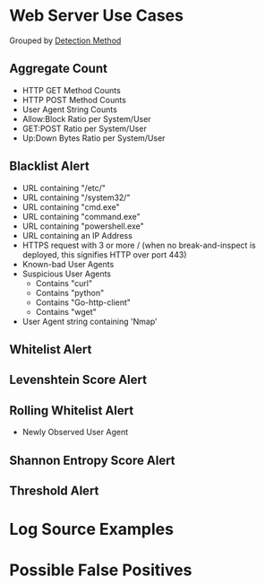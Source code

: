 # Web Server Use Cases


Grouped by [Detection Method](/Detection-Methods.md)


## Aggregate Count
- HTTP GET Method Counts
- HTTP POST Method Counts
- User Agent String Counts
- Allow:Block Ratio per System/User
- GET:POST Ratio per System/User
- Up:Down Bytes Ratio per System/User


## Blacklist Alert
- URL containing "/etc/"
- URL containing "/system32/"
- URL containing "cmd.exe"
- URL containing "command.exe"
- URL containing "powershell.exe"
- URL containing an IP Address
- HTTPS request with 3 or more / (when no break-and-inspect is deployed, this signifies HTTP over port 443)
- Known-bad User Agents
- Suspicious User Agents
  - Contains "curl"
  - Contains "python"
  - Contains "Go-http-client"
  - Contains "wget"
- User Agent string containing 'Nmap'


## Whitelist Alert


## Levenshtein Score Alert


## Rolling Whitelist Alert
- Newly Observed User Agent


## Shannon Entropy Score Alert



## Threshold Alert


# Log Source Examples


# Possible False Positives

